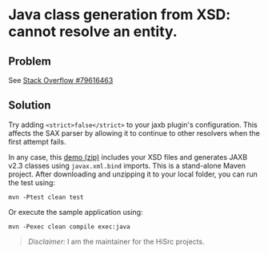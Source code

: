 # Java class generation from XSD: cannot resolve an entity.

## Problem

See [Stack Overflow #79616463](https://stackoverflow.com/questions/79616463/)

## Solution

Try adding `<strict>false</strict>` to your jaxb plugin's configuration. This affects the SAX parser by allowing it to continue to other resolvers when the first attempt fails.

In any case, this [demo (zip)][1] includes your XSD files and generates JAXB v2.3 classes using `javax.xml.bind` imports. This is a stand-alone Maven project. After downloading and unzipping it to your local folder, you can run the test using:

~~~
mvn -Ptest clean test
~~~

Or execute the sample application using:

~~~
mvn -Pexec clean compile exec:java
~~~

> _Disclaimer:_ I am the maintainer for the HiSrc projects.

<!-- References -->

[1]: https://github.com/patrodyne/hisrc-higherjaxb/releases/download/2.2.1/hisrc-higherjaxb-sample-visitation-2.2.1-mvn-src.zip

